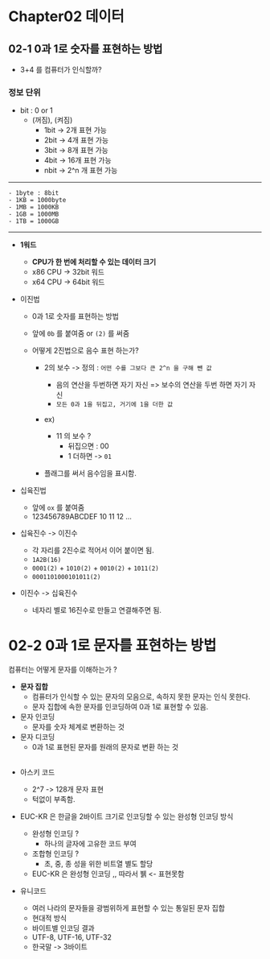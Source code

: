 # Chapter02 데이터

## 02-1 0과 1로 숫자를 표현하는 방법

- 3+4 를 컴퓨터가 인식할까?
### 정보 단위

  - bit : 0 or 1
    - (꺼짐), (켜짐)
      - 1bit -> 2개 표현 가능
      - 2bit -> 4개 표현 가능
      - 3bit -> 8개 표현 가능
      - 4bit -> 16개 표현 가능
      - nbit -> 2^n 개 표현 가능

---------------------------------
    - 1byte : 8bit
    - 1KB = 1000byte
    - 1MB = 1000KB
    - 1GB = 1000MB
    - 1TB = 1000GB
----------------------------------

  - **1워드**
    - **CPU가 한 번에 처리할 수 있는 데이터 크기**
    - x86 CPU -> 32bit 워드
    - x64 CPU -> 64bit 워드


- 이진법
  - 0과 1로 숫자를 표현하는 방법
  - 앞에 `0b` 를 붙여줌 or `(2)` 를 써줌


  - 어떻게 2진법으로 음수 표현 하는가?
    - 2의 보수 -> 정의 : `어떤 수를 그보다 큰 2^n 을 구해 뺀 값`  
      - 음의 연산을 두번하면 자기 자신 => 보수의 연산을 두번 하면 자기 자신
      - `모든 0과 1을 뒤집고, 거기에 1을 더한 값`
    - ex)
      - 11 의 보수 ? 
        - 뒤집으면 : 00 
        - 1 더하면 -> `01`

    - 플래그를 써서 음수임을 표시함.



- 십육진법
  - 앞에 `ox` 를 붙여줌
  - 123456789ABCDEF 10 11 12 ...




- 십육진수 -> 이진수
  - 각 자리를 2진수로 적어서 이어 붙이면 됨.
  - `1A2B(16)`
  - `0001(2)` + `1010(2)` + `0010(2)` + `1011(2)`
  - `0001101000101011(2)`

- 이진수 -> 십육진수
  - 네자리 별로 16진수로 만들고 연결해주면 됨.


    







# 02-2 0과 1로 문자를 표현하는 방법

컴퓨터는 어떻게 문자를 이해하는가 ? 

  - **문자 집합**
    - 컴퓨터가 인식할 수 있는 문자의 모음으로, 속하지 못한 문자는 인식 못한다.
    - 문자 집합에 속한 문자를 인코딩하여 0과 1로 표현할 수 있음.
  - 문자 인코딩
    - 문자를 숫자 체계로 변환하는 것
  - 문자 디코딩
    - 0과 1로 표현된 문자를 원래의 문자로 변환 하는 것
  
##
  - 아스키 코드  
    - 2^7 -> 128개 문자 표현
    - 턱없이 부족함.


  - EUC-KR 은 한글을 2바이트 크기로 인코딩할 수 있는 완성형 인코딩 방식
    - 완성형 인코딩 ?
      - 하나의 글자에 고유한 코드 부여
    - 조합형 인코딩 ? 
      - 초, 중, 종 성을 위한 비트열 별도 할당
    - EUC-KR 은 완성형 인코딩 ,, 따라서 뷁 <- 표현못함


  - 유니코드
    - 여러 나라의 문자들을 광범위하게 표현할 수 있는 통일된 문자 집합
    - 현대적 방식
    - 바이트별 인코딩 결과
    - UTF-8, UTF-16, UTF-32
    - 한국말 -> 3바이트